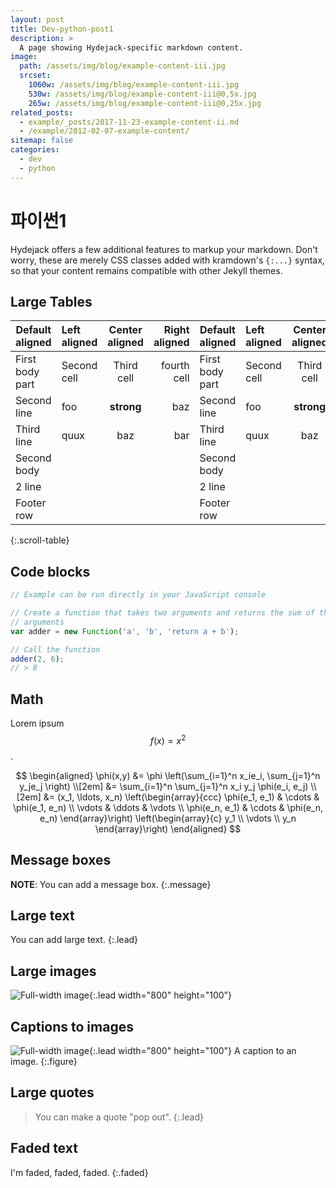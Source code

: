 ```yaml
---
layout: post
title: Dev-python-post1
description: >
  A page showing Hydejack-specific markdown content.
image:
  path: /assets/img/blog/example-content-iii.jpg
  srcset:
    1060w: /assets/img/blog/example-content-iii.jpg
    530w: /assets/img/blog/example-content-iii@0,5x.jpg
    265w: /assets/img/blog/example-content-iii@0,25x.jpg
related_posts:
  - example/_posts/2017-11-23-example-content-ii.md
  - /example/2012-02-07-example-content/
sitemap: false
categories:
  - dev
  - python
---
```


# 파이썬1

Hydejack offers a few additional features to markup your markdown.
Don't worry, these are merely CSS classes added with kramdown's `{:...}` syntax,
so that your content remains compatible with other Jekyll themes.

## Large Tables

| Default aligned | Left aligned | Center aligned | Right aligned | Default aligned | Left aligned | Center aligned | Right aligned | Default aligned | Left aligned | Center aligned | Right aligned | Default aligned | Left aligned | Center aligned | Right aligned |
| --------------- | :----------- | :------------: | ------------: | --------------- | :----------- | :------------: | ------------: | --------------- | :----------- | :------------: | ------------: | --------------- | :----------- | :------------: | ------------: |
| First body part | Second cell  |   Third cell   |   fourth cell | First body part | Second cell  |   Third cell   |   fourth cell | First body part | Second cell  |   Third cell   |   fourth cell | First body part | Second cell  |   Third cell   |   fourth cell |
| Second line     | foo          |   **strong**   |           baz | Second line     | foo          |   **strong**   |           baz | Second line     | foo          |   **strong**   |           baz | Second line     | foo          |   **strong**   |           baz |
| Third line      | quux         |      baz       |           bar | Third line      | quux         |      baz       |           bar | Third line      | quux         |      baz       |           bar | Third line      | quux         |      baz       |           bar |
| Second body     |              |                |               | Second body     |              |                |               | Second body     |              |                |               | Second body     |              |                |               |
| 2 line          |              |                |               | 2 line          |              |                |               | 2 line          |              |                |               | 2 line          |              |                |               |
| Footer row      |              |                |               | Footer row      |              |                |               | Footer row      |              |                |               | Footer row      |              |                |               |

{:.scroll-table}

## Code blocks

```js
// Example can be run directly in your JavaScript console

// Create a function that takes two arguments and returns the sum of those
// arguments
var adder = new Function('a', 'b', 'return a + b');

// Call the function
adder(2, 6);
// > 8
```

## Math

Lorem ipsum $$ f(x) = x^2 $$.

$$
\begin{aligned}
  \phi(x,y) &= \phi \left(\sum_{i=1}^n x_ie_i, \sum_{j=1}^n y_je_j \right) \\[2em]
            &= \sum_{i=1}^n \sum_{j=1}^n x_i y_j \phi(e_i, e_j)            \\[2em]
            &= (x_1, \ldots, x_n)
               \left(\begin{array}{ccc}
                 \phi(e_1, e_1)  & \cdots & \phi(e_1, e_n) \\
                 \vdots          & \ddots & \vdots         \\
                 \phi(e_n, e_1)  & \cdots & \phi(e_n, e_n)
               \end{array}\right)
               \left(\begin{array}{c}
                 y_1    \\
                 \vdots \\
                 y_n
               \end{array}\right)
\end{aligned}
$$

## Message boxes

**NOTE**: You can add a message box.
{:.message}

## Large text

You can add large text.
{:.lead}

## Large images

![Full-width image](https://via.placeholder.com/800x100){:.lead width="800" height="100"}

## Captions to images

![Full-width image](https://via.placeholder.com/800x100){:.lead width="800" height="100"}
A caption to an image.
{:.figure}

## Large quotes

> You can make a quote "pop out".
> {:.lead}

## Faded text

I'm faded, faded, faded.
{:.faded}

[mm]: https://guides.github.com/features/mastering-markdown/
[ksyn]: https://kramdown.gettalong.org/syntax.html
[ksyntab]: https://kramdown.gettalong.org/syntax.html#tables
[ksynmath]: https://kramdown.gettalong.org/syntax.html#math-blocks
[katex]: https://khan.github.io/KaTeX/
[rtable]: https://dbushell.com/2016/03/04/css-only-responsive-tables/
